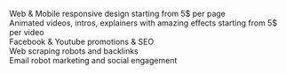 Web & Mobile responsive design starting from 5$ per page                            
Animated videos, intros, explainers with amazing effects starting from 5$ per video                             
Facebook & Youtube promotions & SEO                         
Web scraping robots and backlinks                       
Email robot marketing and social engagement                              





